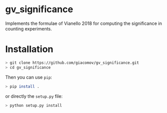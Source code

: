 # gv_significance
Implements the formulae of Vianello 2018 for computing the significance in 
counting experiments.

# Installation

```bash
> git clone https://github.com/giacomov/gv_significance.git
> cd gv_significance
```

Then you can use `pip`:

```bash
> pip install .
```

or directly the `setup.py` file:

```bash
> python setup.py install
```
